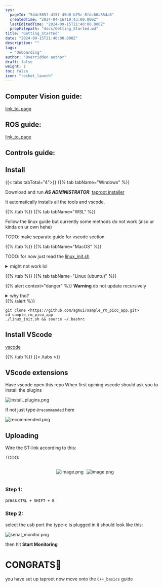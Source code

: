 ```yaml
---
sys:
  pageId: "54dc585f-d15f-45d0-b75c-8fdc66a854a8"
  createdTime: "2024-04-16T19:43:00.000Z"
  lastEditedTime: "2024-09-15T21:40:00.000Z"
  propFilepath: "docs/Getting_Started.md"
title: "Getting_Started"
date: "2024-09-15T21:40:00.000Z"
description: ""
tags:
  - "Onboarding"
author: "Overridden author"
draft: false
weight: 1
toc: false
icon: "rocket_launch"
---
```


## Computer Vision guide:

[link_to_page](86d45bc0-388b-4d26-8848-44f255f73d0e)

## ROS guide:

[link_to_page](3c76c1de-ec8f-46d6-8b0a-294005edc2d5)

## Controls guide:

## Install

{{< tabs tabTotal="4">}}
{{% tab tabName="Windows" %}}

Download and run _**AS ADMINISTRATOR**_: [taproot installer](https://github.com/Thornbots/TeachingFreshies/releases/tag/1.0)

It automatically installs all the tools and vscode.

{{% /tab %}}
{{% tab tabName="WSL" %}}

Follow the linux guide but currently some methods do not work (also ur kinda on ur own hehe)

TODO: make separate guide for vscode section

{{% /tab %}}
{{% tab tabName="MacOS" %}}

TODO: for now just read the [linux_init.sh](https://github.com/agmui/sample_rm_pico_app/blob/main/linux_init.sh)

<details>
<summary>might not work lol</summary>

`brew install libusb pkg-config`

Next install: [vscode](https://code.visualstudio.com/Download)

</details>

{{% /tab %}}
{{% tab tabName="Linux (ubuntu)" %}}

{{% alert context="danger" %}}
**Warning** do not update recursively
<details>
<summary>why tho?</summary>
There are some submodules that may go on for a while (like tinyusb) and I highly
recommend you don't need to get them.
If you want to see what submodules I update just look in `linux_init.sh`
</details>
{{% /alert %}}

```shell
git clone <https://github.com/agmui/sample_rm_pico_app.git>
cd sample_rm_pico_app
./linux_init.sh && source ~/.bashrc
```

## Install VScode

[vscode](https://code.visualstudio.com/Download)

{{% /tab %}}
{{< /tabs >}}

## VScode extensions

Have vscode open this repo
When first opining vscode should ask you to install the plugins

![install_plugins.png](https://prod-files-secure.s3.us-west-2.amazonaws.com/d518164a-d88e-44d1-a4ee-3adb3bd8bce0/89bd30f0-1825-4e77-867b-0a41ce370880/install_plugins.png?X-Amz-Algorithm=AWS4-HMAC-SHA256&X-Amz-Content-Sha256=UNSIGNED-PAYLOAD&X-Amz-Credential=ASIAZI2LB466XYMLBIK2%2F20250217%2Fus-west-2%2Fs3%2Faws4_request&X-Amz-Date=20250217T070829Z&X-Amz-Expires=3600&X-Amz-Security-Token=IQoJb3JpZ2luX2VjEEcaCXVzLXdlc3QtMiJIMEYCIQCzK0JdrAhKkwFK7g%2BDuoZdERwrp9Kcu7fiuJCZGaFBTgIhAKlTFZF4puRRUCmqnDZhACMxLXG9axuQNKvCPMNcqKO7Kv8DCHAQABoMNjM3NDIzMTgzODA1Igz2qTkE8Gd7m21ZSDsq3AMUntgAjx93aVF%2FXHAVklr2AbtvAMvt3noI1g8IebyvuZ69Vz4KfoK3vTwVMoBfB0K1oq4jpuZIBtoEypApPK9yhNPDgUrm0J0%2FP8UkTW7qxMGO5lHq2ERbQjNlxAF%2Blp6Z3dmZefOfJej5ZjKEpxGhST8qMA5%2B%2BIIAYXt5ymoqTacxqPoDjVX5xaOCB2QndWKngS68qSodXeZo8w%2FdRCq7ZWXuinl2J0jWQQdLVW3ILeP1PG%2Bl4bQ%2F0Pu7JVllgtKtR%2BC%2BUY%2B7%2FWn2IyOnjMQ%2BSq6SN8eQMDZFby7vmZYF0AcYXrYYXZ9dL6PHHe5c9jBQ1HilGh8%2FerLos3iVzoKQPFn%2FkUglgL%2BG%2F%2FdVbLWSrplJiHzoCSg8U0QD0Cf70hGV1yAGS3ALlgQQP0vU9G7Tq6aBkcOR7iTnLJlnsrLD%2FQgYzQeum7KG4nupfatct14axAHvIyLZIe9KnABH1rX4uqdbt5jMY7LyTWOHiUFWZLR%2FYuH66NWVfyFdP32l0WUyAZ918zEZJJb7hPQqX%2F2njEEZi7%2F%2FPge9SgJJ0D2AhzlfrQgdmlfnNEYVIy5xCBhvQqLiyR9d60GmvVLz3LfOUA%2B5JPMY1hXDG7AcZUBvZrGDHxsCGEBCaMHpHDCRr8u9BjqkAeZ0E57JU%2FUKVVOl9zkWUX1F0P2zL2Dq2meGVLRmvglqSECsqnPEOjaGge4DrZ3Ws1VQ7LgEySHrAW89Cydet7F%2B4OGIpWuIbkNVfW9mePFMO%2B6xScQWE12ooosuwZmxJztQwLYeCzt0C5nt6nRW27WJCEL3q%2BTm1xDpCDo2FZCh6dNm8mQ8Ck92kJ%2B0NLs22jH5L9U9CySUc6BqvBemZ9z%2F8cuN&X-Amz-Signature=a093d0becbcfff3b4b913e5abc6463f859498ec6999e0167e9624d585048e01b&X-Amz-SignedHeaders=host&x-id=GetObject)

If not just type `@recommended` here  

![recommended.png](https://prod-files-secure.s3.us-west-2.amazonaws.com/d518164a-d88e-44d1-a4ee-3adb3bd8bce0/61e661e9-5d85-4dfc-be0d-8d2097a5e793/recommended.png?X-Amz-Algorithm=AWS4-HMAC-SHA256&X-Amz-Content-Sha256=UNSIGNED-PAYLOAD&X-Amz-Credential=ASIAZI2LB466XYMLBIK2%2F20250217%2Fus-west-2%2Fs3%2Faws4_request&X-Amz-Date=20250217T070829Z&X-Amz-Expires=3600&X-Amz-Security-Token=IQoJb3JpZ2luX2VjEEcaCXVzLXdlc3QtMiJIMEYCIQCzK0JdrAhKkwFK7g%2BDuoZdERwrp9Kcu7fiuJCZGaFBTgIhAKlTFZF4puRRUCmqnDZhACMxLXG9axuQNKvCPMNcqKO7Kv8DCHAQABoMNjM3NDIzMTgzODA1Igz2qTkE8Gd7m21ZSDsq3AMUntgAjx93aVF%2FXHAVklr2AbtvAMvt3noI1g8IebyvuZ69Vz4KfoK3vTwVMoBfB0K1oq4jpuZIBtoEypApPK9yhNPDgUrm0J0%2FP8UkTW7qxMGO5lHq2ERbQjNlxAF%2Blp6Z3dmZefOfJej5ZjKEpxGhST8qMA5%2B%2BIIAYXt5ymoqTacxqPoDjVX5xaOCB2QndWKngS68qSodXeZo8w%2FdRCq7ZWXuinl2J0jWQQdLVW3ILeP1PG%2Bl4bQ%2F0Pu7JVllgtKtR%2BC%2BUY%2B7%2FWn2IyOnjMQ%2BSq6SN8eQMDZFby7vmZYF0AcYXrYYXZ9dL6PHHe5c9jBQ1HilGh8%2FerLos3iVzoKQPFn%2FkUglgL%2BG%2F%2FdVbLWSrplJiHzoCSg8U0QD0Cf70hGV1yAGS3ALlgQQP0vU9G7Tq6aBkcOR7iTnLJlnsrLD%2FQgYzQeum7KG4nupfatct14axAHvIyLZIe9KnABH1rX4uqdbt5jMY7LyTWOHiUFWZLR%2FYuH66NWVfyFdP32l0WUyAZ918zEZJJb7hPQqX%2F2njEEZi7%2F%2FPge9SgJJ0D2AhzlfrQgdmlfnNEYVIy5xCBhvQqLiyR9d60GmvVLz3LfOUA%2B5JPMY1hXDG7AcZUBvZrGDHxsCGEBCaMHpHDCRr8u9BjqkAeZ0E57JU%2FUKVVOl9zkWUX1F0P2zL2Dq2meGVLRmvglqSECsqnPEOjaGge4DrZ3Ws1VQ7LgEySHrAW89Cydet7F%2B4OGIpWuIbkNVfW9mePFMO%2B6xScQWE12ooosuwZmxJztQwLYeCzt0C5nt6nRW27WJCEL3q%2BTm1xDpCDo2FZCh6dNm8mQ8Ck92kJ%2B0NLs22jH5L9U9CySUc6BqvBemZ9z%2F8cuN&X-Amz-Signature=11f1919877f992d1ea0a9608b95c411f55d4ad06fe13c5b2bd44bc95b965df57&X-Amz-SignedHeaders=host&x-id=GetObject)

## Uploading

Wire the ST-link according to this:

TODO:

<div style="display: flex;flex-direction: row; column-gap:10px; max-width: 630px;justify-content: center;">
<div>

![image.png](https://prod-files-secure.s3.us-west-2.amazonaws.com/d518164a-d88e-44d1-a4ee-3adb3bd8bce0/210ecb78-1116-4d7b-b9b7-2292f66fa2c2/image.png?X-Amz-Algorithm=AWS4-HMAC-SHA256&X-Amz-Content-Sha256=UNSIGNED-PAYLOAD&X-Amz-Credential=ASIAZI2LB466TM3IN6KK%2F20250217%2Fus-west-2%2Fs3%2Faws4_request&X-Amz-Date=20250217T070831Z&X-Amz-Expires=3600&X-Amz-Security-Token=IQoJb3JpZ2luX2VjEEcaCXVzLXdlc3QtMiJHMEUCIQCGvJ8f5omIteRt9DIXapKbe0rZMWNKMNJTRKrjwNq%2B%2BgIgKNn9Bpdq9m8WS43TTU1%2FxyvbIVMHmZHGRGAwX9wYndMq%2FwMIcBAAGgw2Mzc0MjMxODM4MDUiDBHXkeEVlT6cTHNo4SrcA4nTL1gYFQjEz6E%2B6Ha2R0rQ7Ud74FPpyDjOX3GY93pLWOT5uVUZqu69pxKlCuH%2BJZSma9CxXXbtdcZdJfpXZkcPgktN1Qcsv0xsxVoamE34Q%2F%2FWGAik5azU%2FxFqR%2BIrpvirzmgZUlJ0m4A49nPnF7VtXMbgoDcn4yH55vzSZwFPo7AC5n5uZI0QtcYnvX8z2KtMz3raxpROgt2DDA1akcB0dkmzbnpGmEolCGJiL1Bm4ORw6ym7Ol8EG6rTM228JUL9U1nymwJE7F2hEqhtKcUhzWoDLBueuPnRa5oY0yYcPCucFuaQY1GKEw0TmeIUhrLofZAUKduQNlghpS502Yv742snK4Z%2BymqeMMcrsg3v8BTYmbZ9NBFEi0vQZNBYSnOXugU11t8pmbJgaS7BWMMb%2BP9X6hjGUoqv7lAp3MjMhBA8PAYkY%2BAsoqQC25AYVQGeAtlg%2FyRWOdp9RQ1TLxy5rXS7LP%2BpfQYFOU%2FuCwWvYYuH4F7%2FybqEEJskeG0kNJizr5cR%2Fz42m5qdaae5t10KeQmG0imoMQRyAG4JPVkG%2BDnCQ5w7sUQEKB5VytlSP8hIVUGM91cOgvS98lC7ThC2padyNGrzA0ZqIUT7JcspJCfrZbuxhSfhFxYTMOuvy70GOqUBSqPSGoQoZqzE1FQmLZjl2AKYFYrt%2BBRjfrXKgzDXGssRN7jumQxbfDIXTD4TMxuzrn9iArcQ81GBZB0lDtR09oRsb%2BUSRZepN0UF57WasCOE4npytoY8IVvofOAs0lxELI%2BZEiU3U7LEw%2FU1zT1R7hWEXQm1G4Tec0jy1CCEVHWamMx09hy2ycWNjb%2FAfhiOsPAy%2B7f3uTUfIOdLMAZqQU2Hqqyh&X-Amz-Signature=35e8422d4475e4ec40181697a5248157701e611c6376d2252eb5a3864788ff82&X-Amz-SignedHeaders=host&x-id=GetObject)

</div>
<div>

![image.png](https://prod-files-secure.s3.us-west-2.amazonaws.com/d518164a-d88e-44d1-a4ee-3adb3bd8bce0/33a0fd0f-8ca6-4a86-8e09-26e95ded1fff/image.png?X-Amz-Algorithm=AWS4-HMAC-SHA256&X-Amz-Content-Sha256=UNSIGNED-PAYLOAD&X-Amz-Credential=ASIAZI2LB46676PPPT7X%2F20250217%2Fus-west-2%2Fs3%2Faws4_request&X-Amz-Date=20250217T070831Z&X-Amz-Expires=3600&X-Amz-Security-Token=IQoJb3JpZ2luX2VjEEcaCXVzLXdlc3QtMiJHMEUCIQCn0szV5zOOIZg8kHNp6Jm7pnBwtaqo0g4jnChcTZH89AIgDsR3CK2nl7tzBh3nwVeiV8ujv6l66cAp%2FJxwS4TkTnUq%2FwMIcBAAGgw2Mzc0MjMxODM4MDUiDNe7IQrjB8CKu876uCrcA0aVYHhviaKJlqvtmOykFt7dGirgbN3NivxL1BMRk1l45%2BUAAoHnQeo9bhf%2FhXC5eRyAONj3xJtiiYRyjUZxyHJ%2FFzqe1%2B8ciO2oLpA5lK%2F2F1xX%2BbaZSneSF4ag2gOg%2BYaFn112nVv0%2Bkx9yGD2CBej7zI%2BXtPzuZOPT9hLYbvw4L%2BBjUi3YxszazXBtoAAKtzdstF0%2FEpIAZbNtU1oNMv2D1U43Cbv9BC1YWTwb%2BaKEFzo3fbzvCgNtqptOmz1b6cxTgvYLjXl5%2FchHZZEuZs%2FGOzcci9%2FAWnZxqpcqh6zLPpm8nyhvxudxy7Ap3K6yUM9jqt40hLFnpJpCi2%2FjTXElozZl1L6NPjyeNrTxxJC4peK3J3gIh3U6TmLUvyEo82Axs3%2BKw0Ky3lU3sMVRx2gVEXrJ5Clygv%2BZlz3y9uNF%2BoSFz96%2BAfJWivaRkIj1rKGCN%2FKA9VMVbTKiNeTOMZQlRK5Xwjr0nP%2B7sHw26PtoJyi6RjliUdRpFI9BNBxtVPmYkzw7z%2FPBWa4lOo2aDfslUjk4JzJwi2FZmcLkang8WvhrAGkxXNb5B%2BkXgQcoGf6WoAcLIHx6u%2F06HwKdda91xABqIVhjeFr09SZIWpkykcpqmDIPWX2mIMrMOWvy70GOqUBaqJxHhgSxG4cwPxNK2NBaWphLarSNPwJhlelv9hFRlGtglocDvf73admtkaOvaFvakd6O%2FV8x%2F5hoKz8WsRdWwx%2FP%2FQ54I8HASstVtd1nawadwIIJDMAQYimG%2BmM2jQ%2BlMxoAyR1T0TDTdDhoawGbKoz3f9cP6ksP%2BbCU48GgqhEt5fr8yYF0jIT6dG%2FwkeY18ah%2BOTI1ooqRYLoCz9JhNTUUq8y&X-Amz-Signature=eaadfc69257138bc1c7f62b825d5077ddae6b66a96558ae2e2ba46fcbee1e72c&X-Amz-SignedHeaders=host&x-id=GetObject)

</div>
</div>

### Step 1:

press `CTRL + SHIFT + B`

### Step 2:

select the usb port the type-c is plugged in it should look like this:

![serial_monitor.png](https://prod-files-secure.s3.us-west-2.amazonaws.com/d518164a-d88e-44d1-a4ee-3adb3bd8bce0/f03f4774-05d4-4393-b6a0-d5efb6d315ab/serial_monitor.png?X-Amz-Algorithm=AWS4-HMAC-SHA256&X-Amz-Content-Sha256=UNSIGNED-PAYLOAD&X-Amz-Credential=ASIAZI2LB466XYMLBIK2%2F20250217%2Fus-west-2%2Fs3%2Faws4_request&X-Amz-Date=20250217T070829Z&X-Amz-Expires=3600&X-Amz-Security-Token=IQoJb3JpZ2luX2VjEEcaCXVzLXdlc3QtMiJIMEYCIQCzK0JdrAhKkwFK7g%2BDuoZdERwrp9Kcu7fiuJCZGaFBTgIhAKlTFZF4puRRUCmqnDZhACMxLXG9axuQNKvCPMNcqKO7Kv8DCHAQABoMNjM3NDIzMTgzODA1Igz2qTkE8Gd7m21ZSDsq3AMUntgAjx93aVF%2FXHAVklr2AbtvAMvt3noI1g8IebyvuZ69Vz4KfoK3vTwVMoBfB0K1oq4jpuZIBtoEypApPK9yhNPDgUrm0J0%2FP8UkTW7qxMGO5lHq2ERbQjNlxAF%2Blp6Z3dmZefOfJej5ZjKEpxGhST8qMA5%2B%2BIIAYXt5ymoqTacxqPoDjVX5xaOCB2QndWKngS68qSodXeZo8w%2FdRCq7ZWXuinl2J0jWQQdLVW3ILeP1PG%2Bl4bQ%2F0Pu7JVllgtKtR%2BC%2BUY%2B7%2FWn2IyOnjMQ%2BSq6SN8eQMDZFby7vmZYF0AcYXrYYXZ9dL6PHHe5c9jBQ1HilGh8%2FerLos3iVzoKQPFn%2FkUglgL%2BG%2F%2FdVbLWSrplJiHzoCSg8U0QD0Cf70hGV1yAGS3ALlgQQP0vU9G7Tq6aBkcOR7iTnLJlnsrLD%2FQgYzQeum7KG4nupfatct14axAHvIyLZIe9KnABH1rX4uqdbt5jMY7LyTWOHiUFWZLR%2FYuH66NWVfyFdP32l0WUyAZ918zEZJJb7hPQqX%2F2njEEZi7%2F%2FPge9SgJJ0D2AhzlfrQgdmlfnNEYVIy5xCBhvQqLiyR9d60GmvVLz3LfOUA%2B5JPMY1hXDG7AcZUBvZrGDHxsCGEBCaMHpHDCRr8u9BjqkAeZ0E57JU%2FUKVVOl9zkWUX1F0P2zL2Dq2meGVLRmvglqSECsqnPEOjaGge4DrZ3Ws1VQ7LgEySHrAW89Cydet7F%2B4OGIpWuIbkNVfW9mePFMO%2B6xScQWE12ooosuwZmxJztQwLYeCzt0C5nt6nRW27WJCEL3q%2BTm1xDpCDo2FZCh6dNm8mQ8Ck92kJ%2B0NLs22jH5L9U9CySUc6BqvBemZ9z%2F8cuN&X-Amz-Signature=a8603ba2d2573957692a9fb3374cf5b2726cfbbff6b0daabd854b455ce99653a&X-Amz-SignedHeaders=host&x-id=GetObject)

then hit **Start Monitoring**

# CONGRATS🎉

you have set up taproot now move onto the `C++_basics` guide
